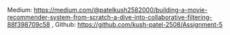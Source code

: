 Medium: https://medium.com/@patelkush2582000/building-a-movie-recommender-system-from-scratch-a-dive-into-collaborative-filtering-88f398709c58 , 
Github: https://github.com/kush-patel-2508/Assignment-5

